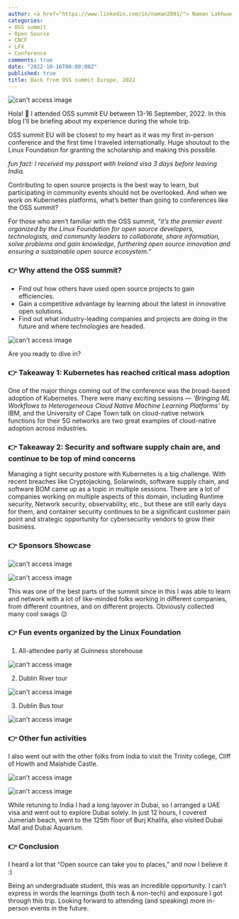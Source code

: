 ```yaml
---
author: <a href="https://www.linkedin.com/in/naman2001/"> Naman Lakhwani</a>
categories:
- OSS summit
- Open Source
- CNCF
- LFX
- Conference
comments: true
date: "2022-10-16T00:00:00Z"
published: true
title: Back from OSS summit Europe, 2022
---
```


![can't access image](../images/conv-center.jpg)

Hola! :wave: I attended OSS summit EU between 13-16 September, 2022. In this blog I'll be briefing about my experience during the whole trip.

OSS summit EU will be closest to my heart as it was my first in-person conference and the first time I traveled internationally. Huge shoutout to the Linux Foundation for granting the scholarship and making this possible.

*fun fact: I received my passport with Ireland visa 3 days before leaving India.*

Contributing to open source projects is the best way to learn, but participating in community events should not be overlooked. And when we work on Kubernetes platforms, what’s better than going to conferences like the OSS summit?

For those who aren’t familiar with the OSS summit, *“it’s the premier event organized by the Linux Foundation for open source developers, technologists, and community leaders to collaborate, share information, solve problems and gain knowledge, furthering open source innovation and ensuring a sustainable open source ecosystem.”*

### :point_right: Why attend the OSS summit?
- Find out how others have used open source projects to gain efficiencies.
- Gain a competitive advantage by learning about the latest in innovative open solutions.
- Find out what industry-leading companies and projects are doing in the future and where technologies are headed.

![can't access image](../images/eu-conf.jpg)

Are you ready to dive in?

### :point_right: Takeaway 1: Kubernetes has reached critical mass adoption
One of the major things coming out of the conference was the broad-based adoption of Kubernetes. There were many exciting sessions — *‘Bringing ML Workflows to Heterogeneous Cloud Native Machine Learning Platforms’* by IBM, and the University of Cape Town talk on cloud-native network functions for their 5G networks are two great examples of cloud-native adoption across industries.

### :point_right: Takeaway 2: Security and software supply chain are, and continue to be top of mind concerns
Managing a tight security posture with Kubernetes is a big challenge. With recent breaches like Cryptojacking, Solarwinds, software supply chain, and software BOM came up as a topic in multiple sessions.
There are a lot of companies working on multiple aspects of this domain, including Runtime security, Network security, observability, etc., but these are still early days for them, and container security continues to be a significant customer pain point and strategic opportunity for cybersecurity vendors to grow their business.

### :point_right: Sponsors Showcase

![can't access image](../images/showcase.jpeg)

![can't access image](../images/suse-convo.jpg)

This was one of the best parts of the summit since in this I was able to learn and network with a lot of like-minded folks working in different companies, from different countries, and on different projects. Obviously collected many cool swags :wink:

### :point_right: Fun events organized by the Linux Foundation

1. All-attendee party at Guinness storehouse

![can't access image](../images/guiness.jpeg)

2. Dublin River tour

![can't access image](../images/river.jpeg)

3. Dublin Bus tour

![can't access image](../images/bus.jpg)

### :point_right: Other fun activities

I also went out with the other folks from India to visit the Trinity college, Cliff of Howth and Malahide Castle.

![can't access image](../images/cliff.jpg)

![can't access image](../images/malahide.jpeg)

While retuning to India I had a long layover in Dubai, so I arranged a UAE visa and went out to explore Dubai solely. In just 12 hours, I covered Jumeriah beach, went to the 125th floor of Burj Khalifa, also visited Dubai Mall and Dubai Aquarium.

### :point_right: Conclusion
I heard a lot that “Open source can take you to places,” and now I believe it :)

Being an undergraduate student, this was an incredible opportunity. I can’t express in words the learnings (both tech & non-tech) and exposure I got through this trip. Looking forward to attending (and speaking) more in-person events in the future.






